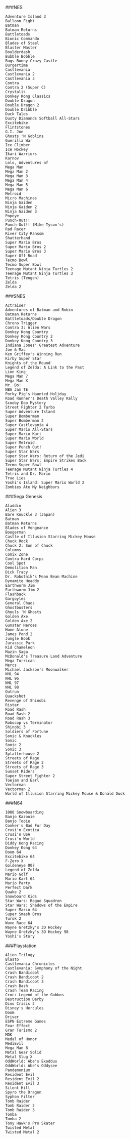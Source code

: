 ###NES

	Adventure Island 3
	Balloon Fight
	Batman
	Batman Returns
	Battletoads
	Bionic Commando
	Blades of Steel
	Blaster Master
	Boulderdash
	Bubble Bobble
	Bugs Bunny Crazy Castle
	Burgertime
	Castlevania
	Castlevania 2
	Castlevania 3
	Contra
	Contra 2 (Super C)
	Crystalis
	Donkey Kong Classics
	Double Dragon
	Double Dragon 2
	Double Dribble
	Duck Tales
	Dusty Diamonds Softball All-Stars
	Excitebike
	Flintstones
	G.I. Joe
	Ghosts 'N Goblins
	Guerilla War
	Ice Climber
	Ice Hockey
	Ikari Warriors
	Karnov
	Lolo, Adventures of
	Mega Man
	Mega Man 2
	Mega Man 3
	Mega Man 4
	Mega Man 5
	Mega Man 6
	Metroid
	Micro Machines
	Ninja Gaiden
	Ninja Gaiden 2
	Ninja Gaiden 3
	Popeye
	Punch-Out!!
	Punch-Out!! (Mike Tyson's)
	Rad Racer
	River City Ransom
	Shatterhand
	Super Mario Bros
	Super Mario Bros 2
	Super Mario Bros 3
	Super Off Road
	Tecmo Bowl
	Tecmo Super Bowl
	Teenage Mutant Ninja Turtles 2
	Teenage Mutant Ninja Turtles 3
	Tetris (Tengen)
	Zelda
	Zelda 2

###SNES

	Actraiser
	Adventures of Batman and Robin
	Batman Returns
	Battletoads/Double Dragon
	Chrono Trigger
	Contra 3: Alien Wars
	Donkey Kong Country
	Donkey Kong Country 2
	Donkey Kong Country 3
	Indiana Jones' Greatest Adventure
	Joe & Mac
	Ken Griffey's Winning Run
	Kirby Super Star
	Knights of the Round
	Legend of Zelda: A Link to the Past
	Lion King
	Mega Man 7
	Mega Man X
	Mr. Do!
	NBA Jam TE
	Porky Pig's Haunted Holiday
	Road Runner's Death Valley Rally
	Scooby Doo Mystery
	Street Fighter 2 Turbo
	Super Adventure Island
	Super Bomberman
	Super Bomberman 2
	Super Castlevania 4
	Super Mario All-Stars
	Super Mario Kart
	Super Mario World
	Super Metroid
	Super Punch Out!
	Super Star Wars
	Super Star Wars: Return of the Jedi
	Super Star Wars: Empire Strikes Back
	Tecmo Super Bowl
	Teenage Mutant Ninja Turtles 4
	Tetris and Dr. Mario
	True Lies
	Yoshi's Island: Super Mario World 2
	Zombies Ate My Neighbors

###Sega Genesis
	
	Aladdin
	Alien 3
	Bare Knuckle 3 (Japan)
	Batman
	Batman Returns
	Blades of Vengeance
	Boogerman
	Castle of Illusion Starring Mickey Mouse
	Chuck Rock
	Chuck 2: Son of Chuck
	Columns
	Comix Zone
	Contra Hard Corps
	Cool Spot
	Demolition Man
	Dick Tracy
	Dr. Robotnik's Mean Bean Machine
	Dynamite Headdy
	Earthworm Jim
	Earthworm Jim 2
	Flashback
	Gargoyles
	General Chaos
	Ghostbusters
	Ghouls 'N Ghosts
	Golden Axe
	Golden Axe 2
	Gunstar Heroes
	Home Alone
	James Pond 2
	Jungle Book
	Jurassic Park
	Kid Chameleon
	Mazin Saga
	McDonald's Treasure Land Adventure
	Mega Turrican
	Mercs
	Michael Jackson's Moonwalker
	NHL 94
	NHL 96
	NHL 97
	NHL 98
	Outrun
	Quackshot
	Revenge of Shinobi
	Ristar
	Road Rash
	Road Rash 2
	Road Rash 3
	Robocop vs Terminator
	Shinobi 3
	Soldiers of Fortune
	Sonic & Knuckles
	Sonic 
	Sonic 2
	Sonic 3
	Splatterhouse 2
	Streets of Rage
	Streets of Rage 2
	Streets of Rage 3
	Sunset Riders
	Super Street Fighter 2
	Toejam and Earl
	Vectorman
	Vectorman 2
	World of Illusion Starring Mickey Mouse & Donald Duck

###N64

	1080 Snowboarding
	Banjo Kazooie
	Banjo Tooie
	Conker's Bad Fur Day
	Crusi'n Exotica
	Crusi'n USA
	Crusi'n World
	Diddy Kong Racing
	Donkey Kong 64
	Doom 64
	Excitebike 64
	F-Zero X
	Goldeneye 007
	Legend of Zelda
	Mario Golf
	Mario Kart 64
	Mario Party
	Perfect Dark
	Quake 2
	Snowboard Kids
	Star Wars: Rogue Squadron
	Star Wars: Shadows of the Empire
	Super Mario 64
	Super Smash Bros
	Turok 2
	Wave Race 64
	Wayne Gretzky's 3D Hockey
	Wayne Gretzky's 3D Hockey 98
	Yoshi's Story

###Playstation

	Alien Trilogy
	Blasto
	Castlevania Chronicles
	Castlevania: Symphony of the Night
	Crash Bandicoot
	Crash Bandicoot 2
	Crash Bandicoot 3
	Crash Bash
	Crash Team Racing
	Croc: Legend of the Gobbos
	Destruction Derby
	Dino Crisis 2
	Disney's Hercules
	Doom
	Driver
	ESPN Extreme Games
	Fear Effect
	Gran Turismo 2
	MDK
	Medal of Honor
	MediEvil
	Mega Man 8
	Metal Gear Solid
	Metal Slug X
	OddWorld: Abe's Exoddus
	OddWorld: Abe's Oddysee
	Pandemonium
	Resident Evil
	Resident Evil 2
	Resident Evil 3
	Silent Hill
	Spyro the Dragon
	Syphon Filter
	Tomb Raider
	Tomb Raider 2
	Tomb Raider 3
	Tomba
	Tomba 2
	Tony Hawk's Pro Skater
	Twisted Metal
	Twisted Metal 2
